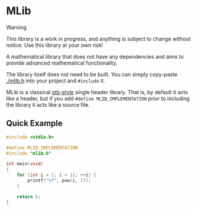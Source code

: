 # MLib

> [!WARNING]
> This library is a work in progress, and anything is subject to change without notice. Use this library at your own risk!

A mathematical library that does not have any dependencies and aims to provide advanced mathematical functionality.

The library itself does not need to be built. You can simply copy-paste [./mlib.h](./mlib.h) into your project and `#include` it.

MLib is a classical [stb-style](https://github.com/nothings/stb) single header library. That is, by default it acts like a header, but if you add `#define MLIB_IMPLEMENTATION` prior to including the library it acts like a source file.

## Quick Example

```c
#include <stdio.h>

#define MLIB_IMPLEMENTATION
#include "mlib.h"

int main(void)
{
    for (int i = 1; i < 11; ++i) {
        printf("%f", pow(i, 2));
    }

    return 0;
}
```
